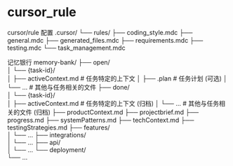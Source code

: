 # cursor_rule

cursor/rule 配置
.cursor/
└── rules/
    ├── coding_style.mdc
    ├── general.mdc
    ├── generated_files.mdc
    ├── requirements.mdc
    ├── testing.mdc
    └── task_management.mdc

记忆银行
memory-bank/
├── open/                
│   └── {task-id}/      
│       ├── activeContext.md  # 任务特定的上下文
│       ├── .plan           # 任务计划 (可选)
│       └── ...             # 其他与任务相关的文件
├── done/               
│   └── {task-id}/      
│       ├── activeContext.md  # 任务特定的上下文 (归档)
│       └── ...             # 其他与任务相关的文件 (归档)
├── productContext.md
├── projectbrief.md
├── progress.md
├── systemPatterns.md
├── techContext.md
├── testingStrategies.md
├── features/           
│   └── ...
├── integrations/       
│   └── ...
├── api/                
│   └── ...
└── deployment/         
    └── ...